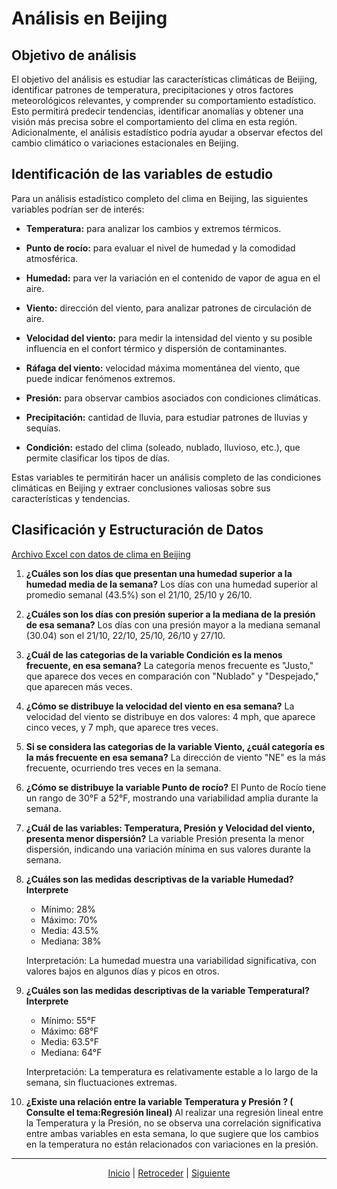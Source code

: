# Análisis en Beijing

## Objetivo de análisis

El objetivo del análisis es estudiar las características climáticas de Beijing, identificar patrones de temperatura, precipitaciones y otros factores meteorológicos relevantes, y comprender su comportamiento estadístico. Esto permitirá predecir tendencias, identificar anomalías y obtener una visión más precisa sobre el comportamiento del clima en esta región. Adicionalmente, el análisis estadístico podría ayudar a observar efectos del cambio climático o variaciones estacionales en Beijing.

## Identificación de las variables de estudio

Para un análisis estadístico completo del clima en Beijing, las siguientes variables podrían ser de interés:

- **Temperatura:** para analizar los cambios y extremos térmicos.

- **Punto de rocío:** para evaluar el nivel de humedad y la comodidad atmosférica.

- **Humedad:** para ver la variación en el contenido de vapor de agua en el aire.

- **Viento:** dirección del viento, para analizar patrones de circulación de aire.

- **Velocidad del viento:** para medir la intensidad del viento y su posible influencia en el confort térmico y dispersión de contaminantes.

- **Ráfaga del viento:** velocidad máxima momentánea del viento, que puede indicar fenómenos extremos.

- **Presión:** para observar cambios asociados con condiciones climáticas.

- **Precipitación:** cantidad de lluvia, para estudiar patrones de lluvias y sequías.

- **Condición:** estado del clima (soleado, nublado, lluvioso, etc.), que permite clasificar los tipos de días.

Estas variables te permitirán hacer un análisis completo de las condiciones climáticas en Beijing y extraer conclusiones valiosas sobre sus características y tendencias.

## Clasificación y Estructuración de Datos



[Archivo Excel con datos de clima en Beijing](https://epnecuador-my.sharepoint.com/:x:/g/personal/pablo_pacheco_epn_edu_ec/Eau23rIe74lKjW1gAr-7g6cBCFXIT-ADuTRyI42StOhUYw?e=PYKTmd)

1. **¿Cuáles son los días que presentan una humedad superior a la humedad media de la semana?** Los días con una humedad superior al promedio semanal (43.5%) son el 21/10, 25/10 y 26/10.

2. **¿Cuáles son los días  con presión superior a la mediana de la presión de esa semana?** Los días con una presión mayor a la mediana semanal (30.04) son el 21/10, 22/10, 25/10, 26/10 y 27/10.

3. **¿Cuál de las categorias de la variable Condición es la menos frecuente, en esa semana?** La categoría menos frecuente es "Justo," que aparece dos veces en comparación con "Nublado" y "Despejado," que aparecen más veces.

4. **¿Cómo se distribuye la velocidad del viento en esa semana?** La velocidad del viento se distribuye en dos valores: 4 mph, que aparece cinco veces, y 7 mph, que aparece tres veces.

5. **Si se considera las categorias de la variable Viento, ¿cuál categoría   es la más frecuente en esa semana?** La dirección de viento "NE" es la más frecuente, ocurriendo tres veces en la semana.

6. **¿Cómo se distribuye la variable Punto de rocío?** El Punto de Rocío tiene un rango de 30°F a 52°F, mostrando una variabilidad amplia durante la semana.

7. **¿Cuál de las variables: Temperatura, Presión y Velocidad del viento, presenta menor dispersión?** La variable Presión presenta la menor dispersión, indicando una variación mínima en sus valores durante la semana.

8. **¿Cuáles son las medidas descriptivas de la variable Humedad? Interprete**  

    - Mínimo: 28%
    - Máximo: 70%
    - Media: 43.5%
    - Mediana: 38%

    Interpretación: La humedad muestra una variabilidad significativa, con valores bajos en algunos días y picos en otros.

9. **¿Cuáles son las medidas descriptivas de la variable Temperatural? Interprete**  

    - Mínimo: 55°F
    - Máximo: 68°F
    - Media: 63.5°F
    - Mediana: 64°F

    Interpretación: La temperatura es relativamente estable a lo largo de la semana, sin fluctuaciones extremas.

10. **¿Existe una relación entre la variable Temperatura  y Presión ? ( Consulte el tema:Regresión lineal)** Al realizar una regresión lineal entre la Temperatura y la Presión, no se observa una correlación significativa entre ambas variables en esta semana, lo que sugiere que los cambios en la temperatura no están relacionados con variaciones en la presión.


---

<div align="center">
    <a href="README.md">Inicio</a> | 
    <a href="actividad_1.md">Retroceder</a> | 
    <a href="actividad_3.md">Siguiente</a>
</div>